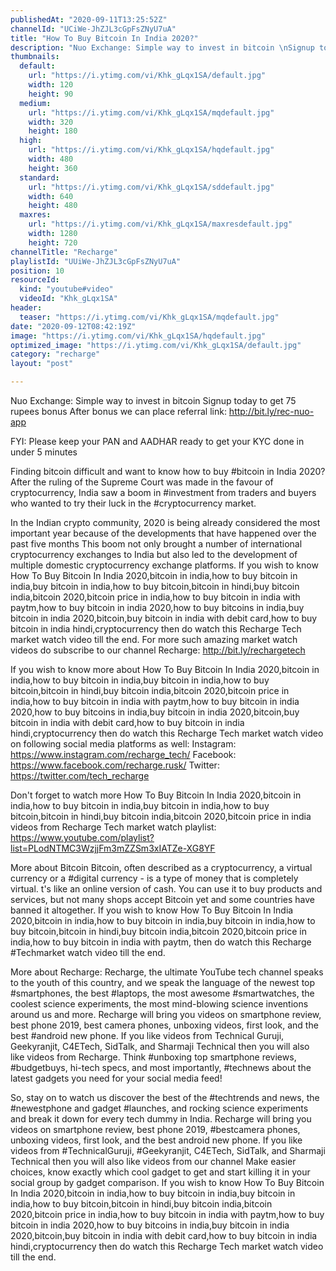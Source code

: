 ```yaml
---
publishedAt: "2020-09-11T13:25:52Z"
channelId: "UCiWe-JhZJL3cGpFsZNyU7uA"
title: "How To Buy Bitcoin In India 2020?"
description: "Nuo Exchange: Simple way to invest in bitcoin \nSignup today to get 75 rupees bonus \nAfter bonus we can place referral link: http://bit.ly/rec-nuo-app\n\nFYI: Please keep your PAN and AADHAR ready to get your KYC done in under 5 minutes\n\nFinding bitcoin difficult and want to know how to buy #bitcoin in India 2020? After the ruling of the Supreme Court was made in the favour of cryptocurrency, India saw a boom in #investment from traders and buyers who wanted to try their luck in the #cryptocurrency market.\n\nIn the Indian crypto community, 2020 is being already considered the most important year because of the developments that have happened over the past five months This boom not only brought a number of international cryptocurrency exchanges to India but also led to the development of multiple domestic cryptocurrency exchange platforms. If you wish to know How To Buy Bitcoin In India 2020,bitcoin in india,how to buy bitcoin in india,buy bitcoin in india,how to buy bitcoin,bitcoin in hindi,buy bitcoin india,bitcoin 2020,bitcoin price in india,how to buy bitcoin in india with paytm,how to buy bitcoin in india 2020,how to buy bitcoins in india,buy bitcoin in india 2020,bitcoin,buy bitcoin in india with debit card,how to buy bitcoin in india hindi,cryptocurrency then do watch this Recharge Tech market watch video till the end. For more such amazing market watch videos do subscribe to our channel Recharge: http://bit.ly/rechargetech\n\nIf you wish to know more about How To Buy Bitcoin In India 2020,bitcoin in india,how to buy bitcoin in india,buy bitcoin in india,how to buy bitcoin,bitcoin in hindi,buy bitcoin india,bitcoin 2020,bitcoin price in india,how to buy bitcoin in india with paytm,how to buy bitcoin in india 2020,how to buy bitcoins in india,buy bitcoin in india 2020,bitcoin,buy bitcoin in india with debit card,how to buy bitcoin in india hindi,cryptocurrency then do watch this Recharge Tech market watch video on following social media platforms as well:\nInstagram: https://www.instagram.com/recharge_tech/\nFacebook: https://www.facebook.com/recharge.rusk/\nTwitter: https://twitter.com/tech_recharge\n\nDon't forget to watch more How To Buy Bitcoin In India 2020,bitcoin in india,how to buy bitcoin in india,buy bitcoin in india,how to buy bitcoin,bitcoin in hindi,buy bitcoin india,bitcoin 2020,bitcoin price in india videos from Recharge Tech market watch playlist: https://www.youtube.com/playlist?list=PLodNTMC3WzjjFm3mZZSm3xIATZe-XG8YF\n\n\nMore about Bitcoin\nBitcoin, often described as a cryptocurrency, a virtual currency or a #digital currency - is a type of money that is completely virtual. t's like an online version of cash. You can use it to buy products and services, but not many shops accept Bitcoin yet and some countries have banned it altogether. If you wish to know How To Buy Bitcoin In India 2020,bitcoin in india,how to buy bitcoin in india,buy bitcoin in india,how to buy bitcoin,bitcoin in hindi,buy bitcoin india,bitcoin 2020,bitcoin price in india,how to buy bitcoin in india with paytm, then do watch this Recharge #Techmarket watch video till the end.\n\nMore about Recharge: Recharge, the ultimate YouTube tech channel speaks to the youth of this country, and we speak the language of the newest top #smartphones, the best #laptops, the most awesome #smartwatches, the coolest science experiments, the most mind-blowing science inventions around us and more. Recharge will bring you videos on smartphone review, best phone 2019, best camera phones, unboxing videos, first look, and the best #android new phone. If you like videos from Technical Guruji, Geekyranjit, C4ETech, SidTalk, and Sharmaji Technical then you will also like videos from Recharge. Think #unboxing top smartphone reviews, #budgetbuys, hi-tech specs, and most importantly, #technews about the latest gadgets you need for your social media feed!\n\nSo, stay on to watch us discover the best of the #techtrends and news, the #newestphone and gadget #launches, and rocking science experiments and break it down for every tech dummy in India. Recharge will bring you videos on smartphone review, best phone 2019, #bestcamera phones, unboxing videos, first look, and the best android new phone. If you like videos from #TechnicalGuruji, #Geekyranjit, C4ETech, SidTalk, and Sharmaji Technical then you will also like videos from our channel Make easier choices, know exactly which cool gadget to get and start killing it in your social group by gadget comparison. If you wish to know How To Buy Bitcoin In India 2020,bitcoin in india,how to buy bitcoin in india,buy bitcoin in india,how to buy bitcoin,bitcoin in hindi,buy bitcoin india,bitcoin 2020,bitcoin price in india,how to buy bitcoin in india with paytm,how to buy bitcoin in india 2020,how to buy bitcoins in india,buy bitcoin in india 2020,bitcoin,buy bitcoin in india with debit card,how to buy bitcoin in india hindi,cryptocurrency then do watch this Recharge Tech market watch video till the end."
thumbnails:
  default:
    url: "https://i.ytimg.com/vi/Khk_gLqx1SA/default.jpg"
    width: 120
    height: 90
  medium:
    url: "https://i.ytimg.com/vi/Khk_gLqx1SA/mqdefault.jpg"
    width: 320
    height: 180
  high:
    url: "https://i.ytimg.com/vi/Khk_gLqx1SA/hqdefault.jpg"
    width: 480
    height: 360
  standard:
    url: "https://i.ytimg.com/vi/Khk_gLqx1SA/sddefault.jpg"
    width: 640
    height: 480
  maxres:
    url: "https://i.ytimg.com/vi/Khk_gLqx1SA/maxresdefault.jpg"
    width: 1280
    height: 720
channelTitle: "Recharge"
playlistId: "UUiWe-JhZJL3cGpFsZNyU7uA"
position: 10
resourceId:
  kind: "youtube#video"
  videoId: "Khk_gLqx1SA"
header:
  teaser: "https://i.ytimg.com/vi/Khk_gLqx1SA/mqdefault.jpg"
date: "2020-09-12T08:42:19Z"
image: "https://i.ytimg.com/vi/Khk_gLqx1SA/hqdefault.jpg"
optimized_image: "https://i.ytimg.com/vi/Khk_gLqx1SA/default.jpg"
category: "recharge"
layout: "post"

---
```

Nuo Exchange: Simple way to invest in bitcoin 
Signup today to get 75 rupees bonus 
After bonus we can place referral link: http://bit.ly/rec-nuo-app

FYI: Please keep your PAN and AADHAR ready to get your KYC done in under 5 minutes

Finding bitcoin difficult and want to know how to buy #bitcoin in India 2020? After the ruling of the Supreme Court was made in the favour of cryptocurrency, India saw a boom in #investment from traders and buyers who wanted to try their luck in the #cryptocurrency market.

In the Indian crypto community, 2020 is being already considered the most important year because of the developments that have happened over the past five months This boom not only brought a number of international cryptocurrency exchanges to India but also led to the development of multiple domestic cryptocurrency exchange platforms. If you wish to know How To Buy Bitcoin In India 2020,bitcoin in india,how to buy bitcoin in india,buy bitcoin in india,how to buy bitcoin,bitcoin in hindi,buy bitcoin india,bitcoin 2020,bitcoin price in india,how to buy bitcoin in india with paytm,how to buy bitcoin in india 2020,how to buy bitcoins in india,buy bitcoin in india 2020,bitcoin,buy bitcoin in india with debit card,how to buy bitcoin in india hindi,cryptocurrency then do watch this Recharge Tech market watch video till the end. For more such amazing market watch videos do subscribe to our channel Recharge: http://bit.ly/rechargetech

If you wish to know more about How To Buy Bitcoin In India 2020,bitcoin in india,how to buy bitcoin in india,buy bitcoin in india,how to buy bitcoin,bitcoin in hindi,buy bitcoin india,bitcoin 2020,bitcoin price in india,how to buy bitcoin in india with paytm,how to buy bitcoin in india 2020,how to buy bitcoins in india,buy bitcoin in india 2020,bitcoin,buy bitcoin in india with debit card,how to buy bitcoin in india hindi,cryptocurrency then do watch this Recharge Tech market watch video on following social media platforms as well:
Instagram: https://www.instagram.com/recharge_tech/
Facebook: https://www.facebook.com/recharge.rusk/
Twitter: https://twitter.com/tech_recharge

Don't forget to watch more How To Buy Bitcoin In India 2020,bitcoin in india,how to buy bitcoin in india,buy bitcoin in india,how to buy bitcoin,bitcoin in hindi,buy bitcoin india,bitcoin 2020,bitcoin price in india videos from Recharge Tech market watch playlist: https://www.youtube.com/playlist?list=PLodNTMC3WzjjFm3mZZSm3xIATZe-XG8YF


More about Bitcoin
Bitcoin, often described as a cryptocurrency, a virtual currency or a #digital currency - is a type of money that is completely virtual. t's like an online version of cash. You can use it to buy products and services, but not many shops accept Bitcoin yet and some countries have banned it altogether. If you wish to know How To Buy Bitcoin In India 2020,bitcoin in india,how to buy bitcoin in india,buy bitcoin in india,how to buy bitcoin,bitcoin in hindi,buy bitcoin india,bitcoin 2020,bitcoin price in india,how to buy bitcoin in india with paytm, then do watch this Recharge #Techmarket watch video till the end.

More about Recharge: Recharge, the ultimate YouTube tech channel speaks to the youth of this country, and we speak the language of the newest top #smartphones, the best #laptops, the most awesome #smartwatches, the coolest science experiments, the most mind-blowing science inventions around us and more. Recharge will bring you videos on smartphone review, best phone 2019, best camera phones, unboxing videos, first look, and the best #android new phone. If you like videos from Technical Guruji, Geekyranjit, C4ETech, SidTalk, and Sharmaji Technical then you will also like videos from Recharge. Think #unboxing top smartphone reviews, #budgetbuys, hi-tech specs, and most importantly, #technews about the latest gadgets you need for your social media feed!

So, stay on to watch us discover the best of the #techtrends and news, the #newestphone and gadget #launches, and rocking science experiments and break it down for every tech dummy in India. Recharge will bring you videos on smartphone review, best phone 2019, #bestcamera phones, unboxing videos, first look, and the best android new phone. If you like videos from #TechnicalGuruji, #Geekyranjit, C4ETech, SidTalk, and Sharmaji Technical then you will also like videos from our channel Make easier choices, know exactly which cool gadget to get and start killing it in your social group by gadget comparison. If you wish to know How To Buy Bitcoin In India 2020,bitcoin in india,how to buy bitcoin in india,buy bitcoin in india,how to buy bitcoin,bitcoin in hindi,buy bitcoin india,bitcoin 2020,bitcoin price in india,how to buy bitcoin in india with paytm,how to buy bitcoin in india 2020,how to buy bitcoins in india,buy bitcoin in india 2020,bitcoin,buy bitcoin in india with debit card,how to buy bitcoin in india hindi,cryptocurrency then do watch this Recharge Tech market watch video till the end.